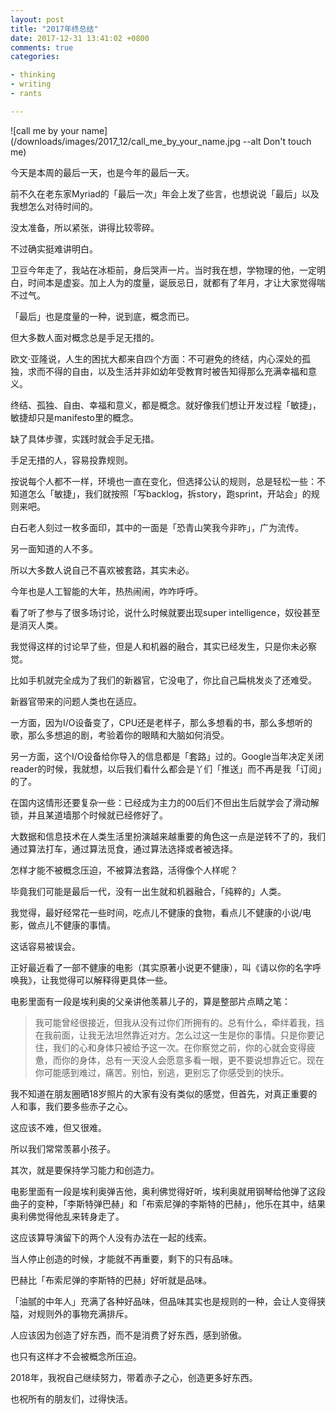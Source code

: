 ```yaml
---
layout: post
title: "2017年终总结"
date: 2017-12-31 13:41:02 +0800
comments: true
categories:

- thinking
- writing
- rants

---
```


![call me by your name](/downloads/images/2017_12/call_me_by_your_name.jpg --alt Don't touch me)

今天是本周的最后一天，也是今年的最后一天。

前不久在老东家Myriad的「最后一次」年会上发了些言，也想说说「最后」以及我想怎么对待时间的。

没太准备，所以紧张，讲得比较零碎。

不过确实挺难讲明白。

卫豆今年走了，我站在冰柜前，身后哭声一片。当时我在想，学物理的他，一定明白，时间本是虚妄。加上人为的度量，诞辰忌日，就都有了年月，才让大家觉得喘不过气。

「最后」也是度量的一种，说到底，概念而已。

但大多数人面对概念总是手足无措的。

欧文·亚隆说，人生的困扰大都来自四个方面：不可避免的终结，内心深处的孤独，求而不得的自由，以及生活并非如幼年受教育时被告知得那么充满幸福和意义。

终结、孤独、自由、幸福和意义，都是概念。就好像我们想让开发过程「敏捷」，敏捷却只是manifesto里的概念。

缺了具体步骤，实践时就会手足无措。

手足无措的人，容易投靠规则。

按说每个人都不一样，环境也一直在变化，但选择公认的规则，总是轻松一些：不知道怎么「敏捷」，我们就按照「写backlog，拆story，跑sprint，开站会」的规则来吧。

白石老人刻过一枚多面印，其中的一面是「恐青山笑我今非昨」，广为流传。

另一面知道的人不多。

所以大多数人说自己不喜欢被套路，其实未必。

今年也是人工智能的大年，热热闹闹，咋咋呼呼。

看了听了参与了很多场讨论，说什么时候就要出现super intelligence，奴役甚至是消灭人类。

我觉得这样的讨论早了些，但是人和机器的融合，其实已经发生，只是你未必察觉。

比如手机就完全成为了我们的新器官，它没电了，你比自己扁桃发炎了还难受。

新器官带来的问题人类也在适应。

一方面，因为I/O设备变了，CPU还是老样子，那么多想看的书，那么多想听的歌，那么多想追的剧，考验着你的眼睛和大脑如何消受。

另一方面，这个I/O设备给你导入的信息都是「套路」过的。Google当年决定关闭reader的时候，我就想，以后我们看什么都会是丫们「推送」而不再是我「订阅」的了。

在国内这情形还要复杂一些：已经成为主力的00后们不但出生后就学会了滑动解锁，并且某道墙那个时候就已经修好了。

大数据和信息技术在人类生活里扮演越来越重要的角色这一点是逆转不了的，我们通过算法打车，通过算法觅食，通过算法选择或者被选择。

怎样才能不被概念压迫，不被算法套路，活得像个人样呢？

毕竟我们可能是最后一代，没有一出生就和机器融合，「纯粹的」人类。

我觉得，最好经常花一些时间，吃点儿不健康的食物，看点儿不健康的小说/电影，做点儿不健康的事情。

这话容易被误会。

正好最近看了一部不健康的电影（其实原著小说更不健康），叫《请以你的名字呼唤我》，让我觉得可以解释得更具体一些。

电影里面有一段是埃利奥的父亲讲他羡慕儿子的，算是整部片点睛之笔：

> 我可能曾经很接近，但我从没有过你们所拥有的。总有什么，牵绊着我，挡在我前面，让我无法坦然靠近对方。怎么过这一生是你的事情。只是你要记住，我们的心和身体只被给予这一次。在你察觉之前，你的心就会变得疲惫，而你的身体，总有一天没人会愿意多看一眼，更不要说想靠近它。现在你可能感到难过，痛苦。别怕，别逃，更别忘了你感受到的快乐。

我不知道在朋友圈晒18岁照片的大家有没有类似的感觉，但首先，对真正重要的人和事，我们要多些赤子之心。

这应该不难，但又很难。

所以我们常常羡慕小孩子。

其次，就是要保持学习能力和创造力。

电影里面有一段是埃利奥弹吉他，奥利佛觉得好听，埃利奥就用钢琴给他弹了这段曲子的变种，「李斯特弹巴赫」和「布索尼弹的李斯特的巴赫」，他乐在其中，结果奥利佛觉得他乱来转身走了。

这应该算导演留下的两个人没有办法在一起的线索。

当人停止创造的时候，才能就不再重要，剩下的只有品味。

巴赫比「布索尼弹的李斯特的巴赫」好听就是品味。

「油腻的中年人」充满了各种好品味，但品味其实也是规则的一种，会让人变得狭隘，对规则外的事物充满排斥。

人应该因为创造了好东西，而不是消费了好东西，感到骄傲。

也只有这样才不会被概念所压迫。

2018年，我祝自己继续努力，带着赤子之心，创造更多好东西。

也祝所有的朋友们，过得快活。


